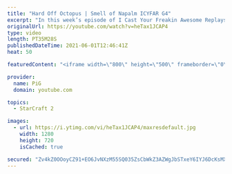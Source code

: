 ```yaml
---
title: "Hard Off Octopus | Smell of Napalm ICYFAR G4"
excerpt: "In this week’s episode of I Cast Your Freakin Awesome Replays (ICYFAR) players sent in their replays where they tried to rain down destruction from above!  NEW ICYFAR CHALLENGE: \"Sneaky, Sneaky Kaelaris\" - Use Invisible/burrowed units as much as possible! Send submissions to fluxiorsc@gmail.com as attachment"
originalUrl: https://youtube.com/watch?v=heTax1JCAP4
type: video
length: PT35M28S
publishedDateTime: 2021-06-01T12:46:41Z
heat: 50

featuredContent: "<iframe width=\"800\" height=\"500\" frameborder=\"0\" src=\"https://www.youtube.com/embed/heTax1JCAP4\" allow=\"accelerometer; autoplay; encrypted-media; gyroscope; picture-in-picture\" allowfullscreen></iframe>"

provider:
  name: PiG
  domain: youtube.com

topics:
  - StarCraft 2

images:
  - url: https://i.ytimg.com/vi/heTax1JCAP4/maxresdefault.jpg
    width: 1280
    height: 720
    isCached: true

secured: "Zv4kZ0OOoyCZ91+EO6JvNXzM55SQ035ZsCbWkZ3AZWgJbSTxeY6IYJ6DcKsMX+OD0i79226J0IZQ2vdxlQvJIEWdbVYSmNzMRSvukHKedUYFosIE775yyxEefjxHE7MZNKOqnF4qI2/psNv3eLDPzFamx4UvpNVETMQhAA5jCC9xxhQrfTXHAhr7OVQTUqwytqNWTX3rRNYoFml4JSUZw9MhBHl+6ZM2oCaq3cQVeU0e6DP4WIUeCemtdjXHKqHlVmU84F4lxBwVTBhrnFTktg0yBJyai6yTFdGErr2mj/VKOK6EjUdVI/lUTz54a34s7NN2v/BhUnvjXQyu3mQNhOKyQj8xPh00O6qBNISAr8lMfxrDu6hEc9mYYkr8ABVz8RgePopdJij84eunLR7UgebwwHK+Te2qojP86ewlqns=;sGVnELMD6F3VFN0rTOlfvw=="
---
```


